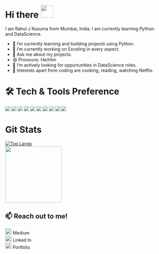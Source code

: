# Hi there <img src="https://raw.githubusercontent.com/MartinHeinz/MartinHeinz/master/wave.gif" width="40px">

I am Rahul J Kusuma from Mumbai, India. I am currently learning Python and DataScience.
- 🌱 I’m currently learning and building projects using Python.
- 🔭 I’m currently working on Exceling in every aspect.
- 💬 Ask me about my projects.
- 😄 Pronouns: He/Him
- 👯 I’m actively looking for oppurtunities in DataScience roles.
- 🍳 Interests apart from coding are cooking, reading, watching Netflix.

# 🛠 Tech & Tools Preference
<img src = "https://img.shields.io/badge/python-3670A0?style=for-the-badge&logo=python&logoColor=ffdd54"> <img src="https://img.shields.io/badge/jupyter-%23FA0F00.svg?style=for-the-badge&logo=jupyter&logoColor=white"> <img src="https://img.shields.io/badge/pandas-%23150458.svg?style=for-the-badge&logo=pandas&logoColor=white"> <img src="https://img.shields.io/badge/numpy-%23013243.svg?style=for-the-badge&logo=numpy&logoColor=white"> <img src="https://img.shields.io/badge/postgres-%23316192.svg?style=for-the-badge&logo=postgresql&logoColor=white"> <img src="https://img.shields.io/badge/github-%23121011.svg?style=for-the-badge&logo=github&logoColor=white"> <img src="https://img.shields.io/badge/Visual%20Studio%20Code-0078d7.svg?style=for-the-badge&logo=visual-studio-code&logoColor=white"> <img src="https://img.shields.io/badge/django-%23092E20.svg?style=for-the-badge&logo=django&logoColor=white"> <img src="https://img.shields.io/badge/html5-%23E34F26.svg?style=for-the-badge&logo=html5&logoColor=white"> <img src="https://img.shields.io/badge/css3-%231572B6.svg?style=for-the-badge&logo=css3&logoColor=white">

# Git Stats
[![Top Langs](https://github-readme-stats.vercel.app/api/top-langs/?username=rahuljkusuma&layout=compact)](https://github.com/rahuljkusuma/github-readme-stats)<br />
<img height="180em" src="https://github-readme-stats.vercel.app/api?username=rahuljkusuma&show_icons=true&hide_border=true&&count_private=true&include_all_commits=true" />

## 📫 Reach out to me! <br />
[<img src='https://cdn.jsdelivr.net/npm/simple-icons@3.0.1/icons/kaggle.js' alt='dev' height='20'>](https://www.kaggle.com/rahuljkusuma/account) Medium <br />
[<img src='https://cdn.jsdelivr.net/npm/simple-icons@3.0.1/icons/linkedin.svg' alt='linkedin' height='20'>](https://www.linkedin.com/in/rahul-kusuma-174a85a2) Linked In <br />
[<img src='https://cdn.jsdelivr.net/npm/simple-icons@3.0.1/icons/icloud.svg' alt='website' height='20'>](https://rahuljkusuma.github.io/My_Profile/)  Portfolio
